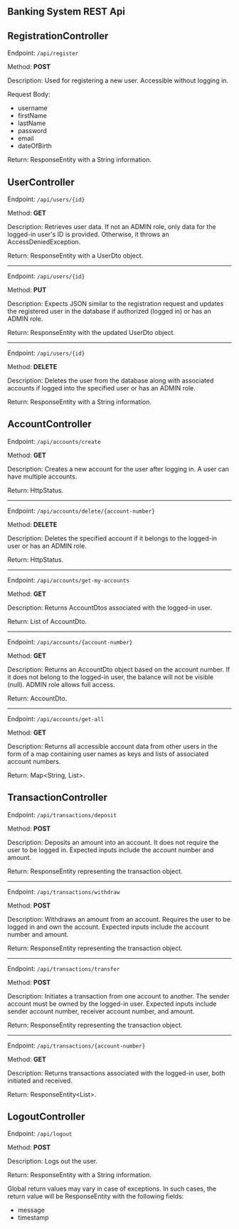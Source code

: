 ## Banking System REST Api


## RegistrationController

Endpoint: `/api/register`

Method: **POST**

Description: Used for registering a new user. Accessible without logging in.

Request Body:
- username
- firstName
- lastName
- password
- email
- dateOfBirth

Return: ResponseEntity with a String information.


## UserController

Endpoint: `/api/users/{id}`

Method: **GET**

Description: Retrieves user data. If not an ADMIN role, only data for the logged-in user's ID is provided. Otherwise, it throws an AccessDeniedException.

Return: ResponseEntity with a UserDto object.

---

Endpoint: `/api/users/{id}`

Method: **PUT**

Description: Expects JSON similar to the registration request and updates the registered user in the database if authorized (logged in) or has an ADMIN role.

Return: ResponseEntity with the updated UserDto object.

---

Endpoint: `/api/users/{id}`

Method: **DELETE**

Description: Deletes the user from the database along with associated accounts if logged into the specified user or has an ADMIN role.

Return: ResponseEntity with a String information.


## AccountController

Endpoint: `/api/accounts/create`

Method: **GET**

Description: Creates a new account for the user after logging in. A user can have multiple accounts.

Return: HttpStatus.

---

Endpoint: `/api/accounts/delete/{account-number}`

Method: **DELETE**

Description: Deletes the specified account if it belongs to the logged-in user or has an ADMIN role.

Return: HttpStatus.

---

Endpoint: `/api/accounts/get-my-accounts`

Method: **GET**

Description: Returns AccountDtos associated with the logged-in user.

Return: List of AccountDto.

---

Endpoint: `/api/accounts/{account-number}`

Method: **GET**

Description: Returns an AccountDto object based on the account number. If it does not belong to the logged-in user, the balance will not be visible (null). ADMIN role allows full access.

Return: AccountDto.

---

Endpoint: `/api/accounts/get-all`

Method: **GET**

Description: Returns all accessible account data from other users in the form of a map containing user names as keys and lists of associated account numbers.

Return: Map<String, List<Long>>.


## TransactionController

Endpoint: `/api/transactions/deposit`

Method: **POST**

Description: Deposits an amount into an account. It does not require the user to be logged in. Expected inputs include the account number and amount.

Return: ResponseEntity<TransactionDto> representing the transaction object.

---

Endpoint: `/api/transactions/withdraw`

Method: **POST**

Description: Withdraws an amount from an account. Requires the user to be logged in and own the account. Expected inputs include the account number and amount.

Return: ResponseEntity<TransactionDto> representing the transaction object.

---

Endpoint: `/api/transactions/transfer`

Method: **POST**

Description: Initiates a transaction from one account to another. The sender account must be owned by the logged-in user. Expected inputs include sender account number, receiver account number, and amount.

Return: ResponseEntity<TransactionDto> representing the transaction object.

---

Endpoint: `/api/transactions/{account-number}`

Method: **GET**

Description: Returns transactions associated with the logged-in user, both initiated and received.

Return: ResponseEntity<List<TransactionDto>>.


## LogoutController

Endpoint: `/api/logout`

Method: **POST**

Description: Logs out the user.

Return: ResponseEntity with a String information.


Global return values may vary in case of exceptions. In such cases, the return value will be ResponseEntity<CustomErrorResponse> with the following fields:

- message
- timestamp


